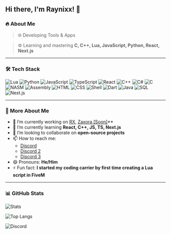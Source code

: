 ## Hi there, I'm Raynixx! 👋

### 🔥 About Me
> 🌐 Developing Tools & Apps

> ⚙️ Learning and mastering **C, C++, Lua, JavaScript, Python, React, Next.js**

---

### 🛠️ Tech Stack
![Lua](https://img.shields.io/badge/Lua-%232C2D72.svg?style=for-the-badge&logo=lua&logoColor=white)
![Python](https://img.shields.io/badge/Python-3776AB?style=for-the-badge&logo=python&logoColor=white)
![JavaScript](https://img.shields.io/badge/JavaScript-F7DF1E?style=for-the-badge&logo=javascript&logoColor=black)
![TypeScript](https://img.shields.io/badge/TypeScript-3178C6?style=for-the-badge&logo=typescript&logoColor=white)
![React](https://img.shields.io/badge/React-%2320232a.svg?style=for-the-badge&logo=react&logoColor=%2361DAFB)
![C++](https://img.shields.io/badge/C++-%2300599C.svg?style=for-the-badge&logo=c%2B%2B&logoColor=white)
![C#](https://img.shields.io/badge/C%23-%23239120.svg?style=for-the-badge&logo=csharp&logoColor=white)
![C](https://img.shields.io/badge/C-%2300599C.svg?style=for-the-badge&logo=c&logoColor=white)
![NASM](https://img.shields.io/badge/NASM-%232F2F2F.svg?style=for-the-badge&logo=nasm&logoColor=white)
![Assembly](https://img.shields.io/badge/Assembly-%23008080.svg?style=for-the-badge&logo=asm&logoColor=white)
![HTML](https://img.shields.io/badge/HTML5-%23E34F26.svg?style=for-the-badge&logo=html5&logoColor=white)
![CSS](https://img.shields.io/badge/CSS3-%231572B6.svg?style=for-the-badge&logo=css3&logoColor=white)
![Shell](https://img.shields.io/badge/Shell-%234E9CDB.svg?style=for-the-badge&logo=gnu-bash&logoColor=white)
![Dart](https://img.shields.io/badge/Dart-%230175C2.svg?style=for-the-badge&logo=dart&logoColor=white)
![Java](https://img.shields.io/badge/Java-%23E34F26.svg?style=for-the-badge&logo=java&logoColor=white)
![SQL](https://img.shields.io/badge/SQL-%23000.svg?style=for-the-badge&logo=sql&logoColor=white)
![Next.js](https://img.shields.io/badge/Next.js-000000?style=for-the-badge&logo=nextdotjs&logoColor=white)


---

### 🤝 More About Me
- 🔭 I’m currently working on [RX](https://github.com/x4raynixx/Ryxon), [Zaxora [Soon]](soon)**
- 🌱 I’m currently learning **React, C++, JS, TS, Next.js**
- 👯 I’m looking to collaborate on **open-source projects**
- 📫 How to reach me:
    -  [Discord](https://discord.gg/mXxsvFqq9c)
    -  [Discord 2](https://discord.gg/rxn)
    -  [Discord 3](https://discord.gg/raxbrowser)
- 😄 Pronouns: **He/Him**
- ⚡ Fun fact: **I started my coding carrier by first time creating a Lua script in FiveM**

---

### 📊 GitHub Stats

![Stats](https://github-readme-stats.vercel.app/api?username=x4raynixx&show_icons=true&count_private=true&hide_title=true&hide=prs&theme=gruvbox&bg_color=00000000)

![Top Langs](https://github-readme-stats.vercel.app/api/top-langs/?username=x4raynixx&layout=compact&theme=gruvbox&bg_color=00000000)

![Discord]()
